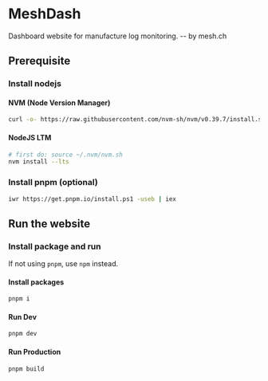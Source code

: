 # MeshDash

Dashboard website for manufacture log monitoring. -- by mesh.ch

## Prerequisite

### Install nodejs

#### NVM (Node Version Manager)
```bash
curl -o- https://raw.githubusercontent.com/nvm-sh/nvm/v0.39.7/install.sh | bash
```

#### NodeJS LTM
```bash
# first do: source ~/.nvm/nvm.sh
nvm install --lts
```

### Install pnpm (optional)
```bash
iwr https://get.pnpm.io/install.ps1 -useb | iex

```

## Run the website

### Install package and run
If not using `pnpm`, use `npm` instead.

#### Install packages
```bash
pnpm i 
```

#### Run Dev
```bash
pnpm dev
```

#### Run Production
```bash
pnpm build
```

